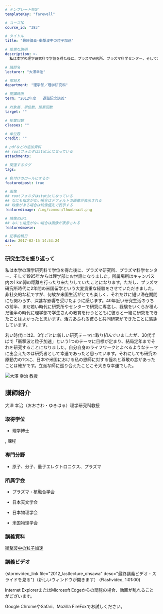 ```yaml
---
# テンプレート指定
templateKey: "farewell"

# コースID
course_id: "383"

# タイトル
title: "最終講義-衝撃波中の粒子加速"

# 簡単な説明
description: >-
  私は本学の理学研究科で学位を得た後に、プラズマ研究所、プラズマ科学センター、そして1995年からは理学部にお世話になりました。所属場所はキャンパス内の1 km弱の距離を行ったり来たりしていたことに...

# 講師名
lecturer: "大澤幸治"

# 部局名
department: "理学部／理学研究科"

# 開講時限
term: "2012年度	退職記念講義"

# 対象者、単位数、授業回数
target: ""

# 授業回数
classes: ""

# 単位数
credit: ""

# pdfなどの追加資料
## rootフォルダはstaticになっている
attachments: 

# 関連するタグ
tags:

# 色付けのロールにするか
featuredpost: true

# 画像
## rootフォルダはstaticになっている
## なにも指定がない場合はデフォルトの画像が表示される
## 映像がある場合は映像優先で表示する
featuredimage: /img/common/thumbnail.png

# 映像のURL
## なにも指定がない場合は画像が表示される
featuredmovie: 

# 記事投稿日
date: 2017-02-15 14:53:24
---
```


### 研究生活を振り返って

私は本学の理学研究科で学位を得た後に、プラズマ研究所、プラズマ科学センター、そして1995年からは理学部にお世話になりました。所属場所はキャンパス内の1 km弱の距離を行ったり来たりしていたことになります。ただし、プラズマ研究所時代に2年間の米国留学という大変貴重な経験をさせていただきました。非社交的な私ですが、何故か米国生活がとても楽しく、それだけに短い滞在期間にも関わらず、深甚な影響を受けたように感じます。40年近い研究生活のうちの前半、まだ若い時代に研究所やセンターで研究に専念し、経験をいくらか積んだ後半の時代に理学部で学生さんの教育を行うとともに彼らと一緒に研究をできたことはよかったと思います。活力あふれる彼らと共同研究ができたことに感謝しています。

若い時代には2、3年ごとに新しい研究テーマに取り組んでいましたが、30代半ばで「衝撃波と粒子加速」という1つのテーマに目標が定まり、結局定年までそれを研究することになりました。自分自身のライフワークとよべるようなテーマに出会えたのは研究者として幸運であったと思っています。それにしても研究の原動力の1つに、日本や米国における私の恩師に対する憧れと尊敬の念があったことは確かです。立派な師に巡り合えたことこそ大きな幸運でした。

![大澤 幸治 教授](/files/383/s_H24ohsawa_facephoto.jpg) 

## 講師紹介

大澤 幸治（おおさわ・ゆきはる）理学研究科教授

### 取得学位

* 理学博士

, 課程

### 専門分野

* 原子、分子、量子エレクトロニクス、プラズマ

### 所属学会

* プラズマ・核融合学会

* 日本天文学会

* 日本物理学会

* 米国物理学会

### 講義資料

[衝撃波中の粒子加速](/files/383/H24ohsawa_saisyuukougi.pdf) 

### 講義ビデオ

{stormvideo_link file="2012_lastlecture_ohsawa" desc="最終講義ビデオ・スライドを見る"}（新しいウィンドウが開きます） (Flashvideo, 1:01:00)

Internet ExplorerまたはMicrosoft Edgeからの閲覧の場合、動画が乱れることがございます。

Google ChromeやSafari、Mozilla FireFoxでお試しください。